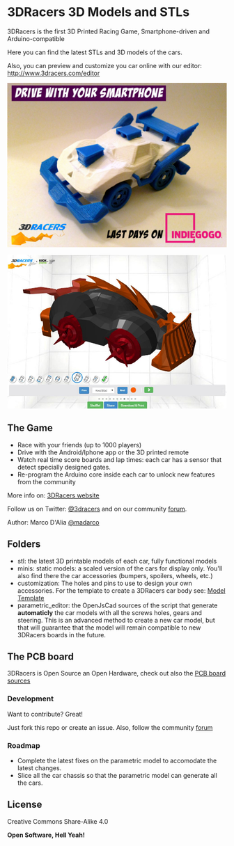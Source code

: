 # 3DRacers 3D Models and STLs
3DRacers is the first 3D Printed Racing Game, Smartphone-driven and Arduino-compatible

Here you can find the latest STLs and 3D models of the cars.

Also, you can preview and customize you car online with our editor: http://www.3dracers.com/editor

![Alt text](/minis/Corvette/corvette-last-days.jpg?raw=true "3DRacers Corvette Car")

![Alt text](/minis/Armageddon/armageddon.jpg?raw=true "3DRacers online editor")


## The Game

- Race with your friends (up to 1000 players)
- Drive with the Android/Iphone app or the 3D printed remote
- Watch real time score boards and lap times: each car has a sensor that detect specially designed gates.
- Re-program the Arduino core inside each car to unlock new features from the community

More info on: [3DRacers website]

Follow us on Twitter: [@3dracers] and on our community [forum].

Author: Marco D'Alia [@madarco]

## Folders

- stl: the latest 3D printable models of each car, fully functional models
- minis: static models: a scaled version of the cars for display only. You'll also find there the car accessories (bumpers, spoilers, wheels, etc.)
- customization: The holes and pins to use to design your own accessories. For the template to create a 3DRacers car body see: [Model Template](https://www.tinkercad.com/things/eMrdzYMlwBJ-3dracers-model-kit)
- parametric_editor: the OpenJsCad sources of the script that generate **automaticly** the car models with all the screws holes, gears and steering. This is an advanced method to create a new car model, but that will guarantee that the model will remain compatible to new 3DRacers boards in the future.

## The PCB board

3DRacers is Open Source an Open Hardware, check out also the [PCB board sources]

### Development

Want to contribute? Great!

Just fork this repo or create an issue.
Also, follow the community [forum]

### Roadmap

- Complete the latest fixes on the parametric model to accomodate the latest changes.
- Slice all the car chassis so that the parametric model can generate all the cars.

License
----

Creative Commons Share-Alike 4.0


**Open Software, Hell Yeah!**

[//]: # (These are reference links used in the body of this note and get stripped out when the markdown processor does it's job. There is no need to format nicely because it shouldn't be seen. Thanks SO - http://stackoverflow.com/questions/4823468/store-comments-in-markdown-syntax)


   [forum]: <http://forum.3dracers.com>
   [Lib3DRacers repository]: <https://github.com/3DRacers/Lib3DRacers>
   [3DRacers website]: <http://www.3dracers.com>
   [@madarco]: <http://twitter.com/madarco>
   [@3dracers]: <http://twitter.com/3dracers>
   [PCB board sources]: <https://github.com/3DRacers/PilotBoard>





